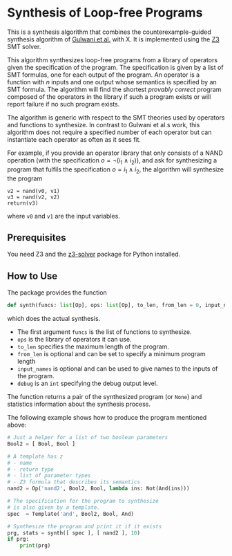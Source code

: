 # Synthesis of Loop-free Programs

This is a synthesis algorithm that combines the counterexample-guided synthesis algorithm of [Gulwani et al.](https://susmitjha.github.io/papers/pldi11.pdf) with X.
It is implemented using the [Z3](https://github.com/Z3Prover/z3) SMT solver.

This algorithm synthesizes loop-free programs from a library of operators given the specification of the program.
The specification is given by a list of SMT formulas, one for each output of the program.
An operator is a function with $n$ inputs and one output whose semantics is specified by an SMT formula.
The algorithm will find the shortest *provably correct* program composed of the operators in the library if such a program exists or will report failure if no such program exists.

The algorithm is generic with respect to the SMT theories used by operators and functions to synthesize.
In contrast to Gulwani et al.s work, this algorithm does not require a specified number of each operator but can instantiate each operator as often as it sees fit.

For example, if you provide an operator library that only consists of a NAND operation (with the specification $o=\neg (i_1\land i_2)$), and ask for synthesizing a program that fulfils the specification $o=i_1\land i_2$, the algorithm will synthesize the program
```
v2 = nand(v0, v1)
v3 = nand(v2, v2)
return(v3)
```
where `v0` and `v1` are the input variables.

## Prerequisites

You need Z3 and the [z3-solver](https://pypi.org/project/z3-solver/) package for Python installed.

## How to Use

The package provides the function
```Python
def synth(funcs: list[Op], ops: list[Op], to_len, from_len = 0, input_names=[], debug=False):
```
which does the actual synthesis.

- The first argument `funcs` is the list of functions to synthesize.
- `ops` is the library of operators it can use.
- `to_len` specifies the maximum length of the program.
- `from_len` is optional and can be set to specify a minimum program length
- `input_names` is optional and can be used to give names to the inputs of the program.
- `debug` is an `int` specifying the debug output level.

The function returns a pair of the synthesized program (or `None`) and statistics information about the synthesis process.

The following example shows how to produce the program mentioned above:
```Python
# Just a helper for a list of two boolean parameters
Bool2 = [ Bool, Bool ]

# A template has z
# - name
# - return type
# - list of parameter types
# - Z3 formula that describes its semantics
nand2 = Op('nand2', Bool2, Bool, lambda ins: Not(And(ins)))

# The specification for the program to synthesize
# is also given by a template.
spec  = Template('and', Bool2, Bool, And)

# Synthesize the program and print it if it exists
prg, stats = synth([ spec ], [ nand2 ], 10)
if prg:
    print(prg)